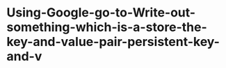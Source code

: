 # Using-Google-go-to-Write-out-something-which-is-a-store-the-key-and-value-pair-persistent-key-and-v